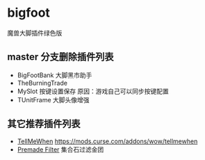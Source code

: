 # bigfoot
魔兽大脚插件绿色版

## master 分支删除插件列表
* BigFootBank 大脚黑市助手
* TheBurningTrade
* MySlot 按键设置保存 原因：游戏自己可以同步按键配置
* TUnitFrame 大脚头像增强

## 其它推荐插件列表
* [TellMeWhen](https://github.com/ascott18/TellMeWhen) https://mods.curse.com/addons/wow/tellmewhen
* [Premade Filter](https://www.curseforge.com/wow/addons/premade-filter) 集合石过滤金团
